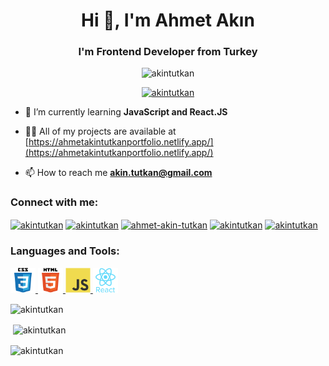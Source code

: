 <h1 align="center" >Hi 👋, I'm Ahmet Akın</h1>
<h3 align="center">I'm Frontend Developer from Turkey</h3>


<p align="center"> <img src="https://komarev.com/ghpvc/?username=akintutkan&label=Profile%20views&color=0e75b6&style=flat" alt="akintutkan" /> </p>

<p align="center"> <a href="https://twitter.com/akintutkan" target="blank"><img src="https://img.shields.io/twitter/follow/akintutkan?logo=twitter&style=for-the-badge" alt="akintutkan" /></a> </p>

- 🌱 I’m currently learning **JavaScript and React.JS**

- 👨‍💻 All of my projects are available at [https://ahmetakintutkanportfolio.netlify.app/](https://ahmetakintutkanportfolio.netlify.app/)

- 📫 How to reach me **akin.tutkan@gmail.com**

<h3 align="left">Connect with me:</h3>
<p align="left">
<a href="https://codepen.io/akintutkan" target="blank"><img align="center" src="https://raw.githubusercontent.com/rahuldkjain/github-profile-readme-generator/master/src/images/icons/Social/codepen.svg" alt="akintutkan" height="30" width="40" /></a>
<a href="https://twitter.com/akintutkan" target="blank"><img align="center" src="https://raw.githubusercontent.com/rahuldkjain/github-profile-readme-generator/master/src/images/icons/Social/twitter.svg" alt="akintutkan" height="30" width="40" /></a>
<a href="https://linkedin.com/in/ahmet-akin-tutkan" target="blank"><img align="center" src="https://raw.githubusercontent.com/rahuldkjain/github-profile-readme-generator/master/src/images/icons/Social/linked-in-alt.svg" alt="ahmet-akin-tutkan" height="30" width="40" /></a>
<a href="https://codesandbox.com/akintutkan" target="blank"><img align="center" src="https://raw.githubusercontent.com/rahuldkjain/github-profile-readme-generator/master/src/images/icons/Social/codesandbox.svg" alt="akintutkan" height="30" width="40" /></a>
<a href="https://instagram.com/akintutkan" target="blank"><img align="center" src="https://raw.githubusercontent.com/rahuldkjain/github-profile-readme-generator/master/src/images/icons/Social/instagram.svg" alt="akintutkan" height="30" width="40" /></a>
</p>

<h3 align="left">Languages and Tools:</h3>
<p align="left"> <a href="https://www.w3schools.com/css/" target="_blank" rel="noreferrer"> <img src="https://raw.githubusercontent.com/devicons/devicon/master/icons/css3/css3-original-wordmark.svg" alt="css3" width="40" height="40"/> </a> <a href="https://www.w3.org/html/" target="_blank" rel="noreferrer"> <img src="https://raw.githubusercontent.com/devicons/devicon/master/icons/html5/html5-original-wordmark.svg" alt="html5" width="40" height="40"/> </a> <a href="https://developer.mozilla.org/en-US/docs/Web/JavaScript" target="_blank" rel="noreferrer"> <img src="https://raw.githubusercontent.com/devicons/devicon/master/icons/javascript/javascript-original.svg" alt="javascript" width="40" height="40"/> </a> <a href="https://reactjs.org/" target="_blank" rel="noreferrer"> <img src="https://raw.githubusercontent.com/devicons/devicon/master/icons/react/react-original-wordmark.svg" alt="react" width="40" height="40"/> </a> </p>

<p><img align="center" src="https://github-readme-stats.vercel.app/api/top-langs?username=akintutkan&show_icons=true&locale=en&layout=compact" alt="akintutkan" /></p>

<p>&nbsp;<img align="center" src="https://github-readme-stats.vercel.app/api?username=akintutkan&show_icons=true&locale=en" alt="akintutkan" /></p>

<p><img align="center" src="https://github-readme-streak-stats.herokuapp.com/?user=akintutkan&" alt="akintutkan" /></p>
